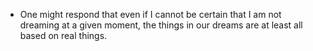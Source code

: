 - One might respond that even if I cannot be certain that I am not dreaming at a given moment, the things in our dreams are at least all based on real things.